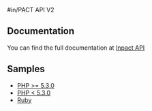 #in/PACT API V2


## Documentation

You can find the full documentation at [Inpact API](http://docs.inpact.apiary.io/)

## Samples

- [PHP >= 5.3.0](https://github.com/in-pact/inpact-api/tree/master/php-client)
- [PHP < 5.3.0](https://github.com/in-pact/inpact-api/tree/master/php-pre53-client)
- [Ruby](https://github.com/in-pact/inpact-api/tree/master/ruby-client)
